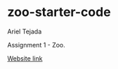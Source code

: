 # zoo-starter-code
Ariel Tejada

Assignment 1 - Zoo.

[Website link](https://arieltejada.github.io/CS39548-assignment1/)
